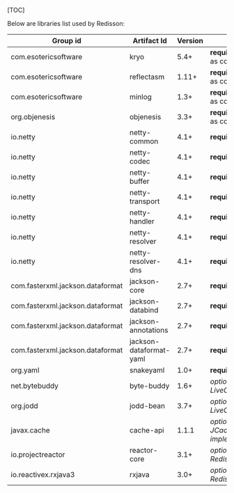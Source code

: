 [TOC]

Below are libraries list used by Redisson:

| Group id | Artifact Id | Version | Dependency |
| ------------- | ------------- | ------------| ------------|
| com.esotericsoftware | kryo | 5.4+| **required** (if Kryo is used as codec)|
| com.esotericsoftware | reflectasm | 1.11+ | **required** (if Kryo is used as codec)|
| com.esotericsoftware | minlog | 1.3+ | **required** (if Kryo is used as codec)|
| org.objenesis | objenesis| 3.3+ | **required** (if Kryo is used as codec)|
| io.netty | netty-common | 4.1+ | **required**|
| io.netty | netty-codec | 4.1+ | **required** |
| io.netty | netty-buffer | 4.1+ | **required** |
| io.netty | netty-transport | 4.1+ | **required** |
| io.netty | netty-handler | 4.1+ | **required** |
| io.netty | netty-resolver | 4.1+ | **required** |
| io.netty | netty-resolver-dns | 4.1+ | **required** |
| com.fasterxml.jackson.dataformat | jackson-core | 2.7+ | **required** |
| com.fasterxml.jackson.dataformat | jackson-databind | 2.7+ | **required** |
| com.fasterxml.jackson.dataformat | jackson-annotations | 2.7+ | **required** |
| com.fasterxml.jackson.dataformat | jackson-dataformat-yaml | 2.7+ | **required**  |
| org.yaml | snakeyaml | 1.0+ | **required**  |
| net.bytebuddy | byte-buddy | 1.6+ | _optional (used by LiveObject service)_ |
| org.jodd | jodd-bean | 3.7+ | _optional (used by LiveObject service)_ |
| javax.cache | cache-api | 1.1.1 | _optional (used by JCache implementation)_ |
| io.projectreactor | reactor-core | 3.1+ | _optional (used by RedissonReactiveClient)_ |
| io.reactivex.rxjava3 | rxjava | 3.0+ | _optional (used by RedissonRxClient)_ |

